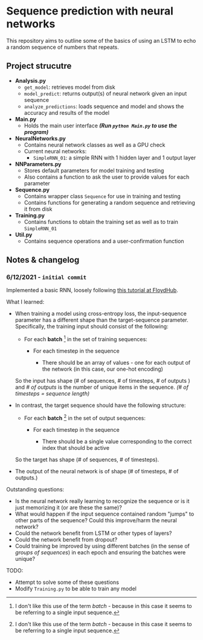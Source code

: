 # Sequence prediction with neural networks

This repository aims to outline some of the basics of using an LSTM to
echo a random sequence of numbers that repeats.

## Project strucutre

 - **Analysis.py**
   - `get_model`: retrieves model from disk
   - `model_predict`: returns output(s) of neural network given an input 
      sequence
   - `analyze_predictions`: loads sequence and model and shows the accuracy
      and results of the model
 - **Main.py**
   - Holds the main user interface 
     __*(Run `python Main.py` to use the program)*__
 - **NeuralNetworks.py**
   - Contains neural network classes as well as a GPU check
   - Current neural networks:
     - `SimpleRNN_01`: a simple RNN with 1 hidden layer and 1 output layer
 - **NNParameters.py**
   - Stores default parameters for model training and testing
   - Also contains a function to ask the user to provide values for each
     parameter
 - **Sequence.py**
   - Contains wrapper class `Sequence` for use in training and testing
   - Contains functions for generating a random sequence and retrieving it
     from disk
 - **Training.py**
   - Contains functions to obtain the training set
     as well as to train `SimpleRNN_01`
 - **Util.py**
   - Contains sequence operations and a user-confirmation function

## Notes & changelog

### 6/12/2021 - `initial commit`

Implemented a basic RNN, loosely following 
[this tutorial at FloydHub](https://blog.floydhub.com/a-beginners-guide-on-recurrent-neural-networks-with-pytorch/).

What I learned:
 - When training a model using cross-entropy loss, the input-sequence 
   parameter has a different shape than the target-sequence parameter. 
   Specifically, the training input should consist of the following:

     - For each **batch** [^1] in the set of training sequences:

       - For each timestep in the sequence

         - There should be an array of values - one for each output of the
           network (in this case, our one-hot encoding)

   So the input has shape (# of sequences, # of timesteps, # of outputs )
   and *# of outputs* is the number of unique items in the sequence. *(# of timesteps = sequence length)*

 - In contrast, the target sequence should have the following structure:

    - For each **batch** [^1] in the set of output sequences:

      - For each timestep in the sequence
        
        - There should be a single value corresponding to the correct
          index that should be active

   So the target has shape (# of sequences, # of timesteps).

 - The output of the neural network is of shape (# of timesteps, # of 
   outputs.)

Outstanding questions:
 - Is the neural network really learning to recognize the sequence or is it 
   just memorizing it (or are these the same)?
 - What would happen if the input sequence contained random "jumps" to other
   parts of the sequence? Could this improve/harm the neural network?
 - Could the network benefit from LSTM or other types of layers?
 - Could the network benefit from dropout?
 - Could training be improved by using different batches (in the sense
   of *groups of sequences*) in each epoch and ensuring the batches 
   were unique?

TODO:
 - Attempt to solve some of these questions
 - Modify `Training.py` to be able to train any model
    
[^1]: I don't like this use of the term *batch* - because in this case it seems to be referring to a single input sequence.